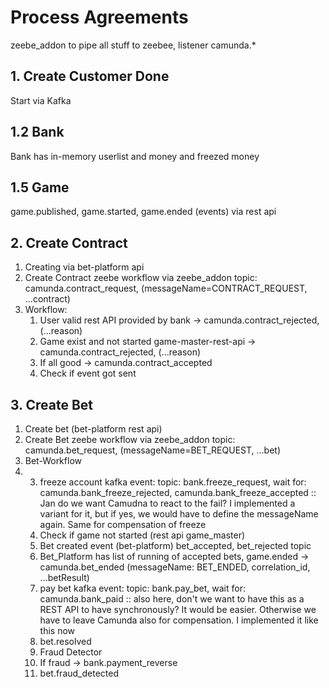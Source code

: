 # Process Agreements

zeebe_addon to pipe all stuff to zeebee, listener camunda.*

## 1. Create Customer Done
Start via Kafka

## 1.2 Bank
Bank has in-memory userlist and money and freezed money

## 1.5 Game
game.published, game.started, game.ended (events) via rest api

## 2. Create Contract
1. Creating via bet-platform api
2. Create Contract zeebe workflow via zeebe_addon topic: camunda.contract_request, (messageName=CONTRACT_REQUEST, ...contract)
3. Workflow:
   1. User valid rest API provided by bank -> camunda.contract_rejected, (...reason)
   2. Game exist and not started game-master-rest-api -> camunda.contract_rejected, (...reason)
   3. If all good -> camunda.contract_accepted
   4. Check if event got sent

## 3. Create Bet
1. Create bet (bet-platform rest api)
2. Create Bet zeebe workflow via zeebe_addon topic: camunda.bet_request, (messageName=BET_REQUEST, ...bet)
3. Bet-Workflow
4. 
   3. freeze account kafka event: topic: bank.freeze_request, wait for: camunda.bank_freeze_rejected, camunda.bank_freeze_accepted :: Jan do we want Camudna to react to the fail? I implemented a variant for it, but if yes, we would have to define the messageName again. Same for compensation of freeze
   4. Check if game not started (rest api game_master)
   5. Bet created event (bet-platform) bet_accepted, bet_rejected topic 
   6. Bet_Platform has list of running of accepted bets, game.ended -> camunda.bet_ended (messageName: BET_ENDED, correlation_id, ...betResult)
   7. pay bet kafka event: topic: bank.pay_bet, wait for: camunda.bank_paid :: also here, don't we want to have this as a REST API to have synchronously? It would be easier. Otherwise we have to leave Camunda also for compensation. I implemented it like this now
   8. bet.resolved
   9. Fraud Detector 
   10. If fraud -> bank.payment_reverse
   11. bet.fraud_detected





